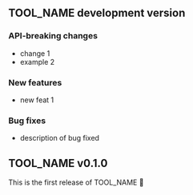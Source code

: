 ## TOOL_NAME development version

### API-breaking changes

- change 1
- example 2

### New features

- new feat 1

### Bug fixes

- description of bug fixed

## TOOL_NAME v0.1.0

This is the first release of TOOL_NAME 🎉
